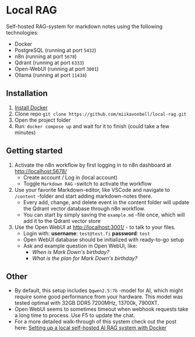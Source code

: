 # Local RAG
Self-hosted RAG-system for markdown notes using the following technologies:
- Docker
- PostgreSQL (running at port `5432`)
- n8n (running at port `5678`)
- Qdrant (running at port `6333`)
- Open-WebUI (running at port `3001`)
- Ollama (running at port `11434`)

## Installation
1. [Install Docker](https://www.docker.com/get-started/)
2. Clone repo `git clone https://github.com/miikavonbell/local-rag.git`
3. Open the project folder
4. Run: `docker compose up` and wait for it to finish (could take a few minutes)

## Getting started
1. Activate the n8n workflow by first logging in to n8n dashboard at [http://localhost:5678/](http://localhost:5678/)
    - Create account / Log in (local account)
    - Toggle `Markdown RAG` -switch to activate the workflow
2. Use your favorite Markdown-editor, like VSCode and navigate to `/content` -folder and start adding markdown-notes there.
    - Every add, change, and delete event in the content folder will update the Qdrant vector database through n8n workflow.
    - You can start by simply saving the `example.md` -file once, which will add it to the Qdrant vector store
3. Use the Open WebUI at [http://localhost:3001/](http://localhost:3001/) - to talk to your files. 
    - Login with: **username**: `test@test.fi` **password**: `test`
    - Open WebUI database should be initialized with ready-to-go setup
    - Ask and example question in Open WebUI, like: 
        - *When is Mark Down's birthday?*
        - *What is the plan for Mark Down's birthday?*

## Other
- By default, this setup includes `Qqwen2.5:7b` -model for AI, which might require some good performance from your hardware. This model was tested optimal with 32GB DDR5 7200MHz, 13700k, 7900XT.
- Open WebUI seems to sometimes timeout when webhook requests take a long time to process. Use F5 to update the chat.
- For a more detailed walk-through of this system check out the post here: [Setting up a local self-hosted AI RAG system with Docker](https://apukone.com/posts/self-hosted-local-rag-system/ "Setting up a local self-hosted AI RAG system with Docker")